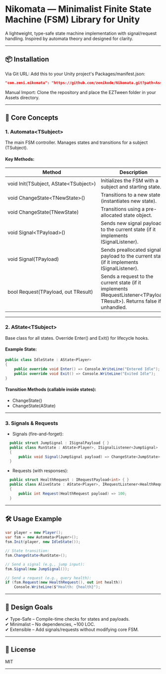 # Nikomata — Minimalist Finite State Machine (FSM) Library for Unity

A lightweight, type-safe state machine implementation with signal/request handling. Inspired by automata theory and designed for clarity.  

---  
## 📦 Installation  

Via Git URL:
Add this to your Unity project's Packages/manifest.json:
```json
"com.zeni.nikomata": "https://github.com/zenikode/Nikomata.git?path=Assets",
```

Manual Import:
Clone the repository and place the EZTween folder in your Assets directory.

---  
## 🚀 Core Concepts  
### 1. Automata\<TSubject>  
The main FSM controller. Manages states and transitions for a subject (TSubject).  

#### Key Methods:  
|               Method               | Description |  
|------------------------------------|-------------|  
| void&nbsp;Init(TSubject,&nbsp;AState\<TSubject\>) | Initializes the FSM with a subject and starting state. |  
| void ChangeState\<TNewState\>() | Transitions to a new state (instantiates new state). |  
| void ChangeState(TNewState) | Transitions using a pre-allocated state object. |  
| void Signal\<TPayload\>() | Sends new signal payload to the current state (if it implements ISignalListener<TPayload>). |  
| void Signal(TPayload) | Sends preallocated signal payload to the current state (if it implements ISignalListener<TPayload>). |  
| bool&nbsp;Request(TPayload,&nbsp;out&nbsp;TResult) | Sends a request to the current state (if it implements IRequestListener<TPayload, TResult>). Returns false if unhandled. |  

---  
### 2. AState\<TSubject>  
Base class for all states. Override Enter() and Exit() for lifecycle hooks.  

#### Example State:  

```csharp
public class IdleState : AState<Player>  
{  
    public override void Enter() => Console.WriteLine("Entered Idle");  
    public override void Exit() => Console.WriteLine("Exited Idle");  
}   
```

#### Transition Methods (callable inside states):  
- ChangeState<TNewState>()  
- ChangeState(AState<TSubject>)  

---  
### 3. Signals & Requests  
- Signals (fire-and-forget):  
```csharp
  public struct JumpSignal : ISignalPayload { }  
  public class RunState : AState<Player>, ISignalListener<JumpSignal>  
  {  
      public void Signal(JumpSignal payload) => ChangeState<JumpState>();  
  }  
```
- Requests (with responses):  
```csharp
  public struct HealthRequest : IRequestPayload<int> { }  
  public class AliveState : AState<Player>, IRequestListener<HealthRequest, int>  
  {  
      public int Request(HealthRequest payload) => 100;  
  }  
```   

---  
## 🛠️ Usage Example  
```csharp
var player = new Player();  
var fsm = new Automata<Player>();  
fsm.Init(player, new IdleState());  

// State transition:  
fsm.ChangeState<RunState>();  

// Send a signal (e.g., jump input):  
fsm.Signal(new JumpSignal());  

// Send a request (e.g., query health):  
if (fsm.Request(new HealthRequest(), out int health))  
    Console.WriteLine($"Health: {health}");   
```
---  
## 🎯 Design Goals  
✔ Type-Safe – Compile-time checks for states and payloads.  
✔ Minimalist – No dependencies, ~100 LOC.  
✔ Extensible – Add signals/requests without modifying core FSM.  

---  
## 📜 License  
MIT  

---
